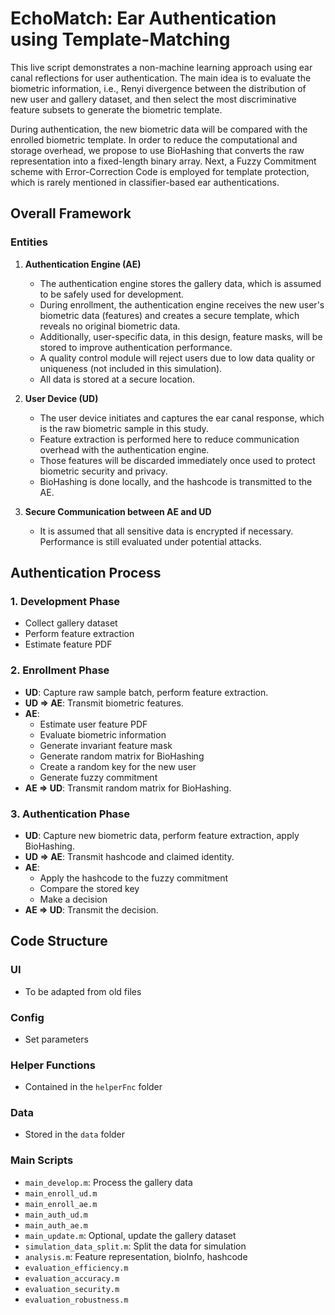 # EchoMatch: Ear Authentication using Template-Matching

This live script demonstrates a non-machine learning approach using ear canal reflections for user authentication. The main idea is to evaluate the biometric information, i.e., Renyi divergence between the distribution of new user and gallery dataset, and then select the most discriminative feature subsets to generate the biometric template.

During authentication, the new biometric data will be compared with the enrolled biometric template. In order to reduce the computational and storage overhead, we propose to use BioHashing that converts the raw representation into a fixed-length binary array. Next, a Fuzzy Commitment scheme with Error-Correction Code is employed for template protection, which is rarely mentioned in classifier-based ear authentications.

## Overall Framework

### Entities

1. **Authentication Engine (AE)**
   - The authentication engine stores the gallery data, which is assumed to be safely used for development.
   - During enrollment, the authentication engine receives the new user's biometric data (features) and creates a secure template, which reveals no original biometric data.
   - Additionally, user-specific data, in this design, feature masks, will be stored to improve authentication performance.
   - A quality control module will reject users due to low data quality or uniqueness (not included in this simulation).
   - All data is stored at a secure location.

2. **User Device (UD)**
   - The user device initiates and captures the ear canal response, which is the raw biometric sample in this study.
   - Feature extraction is performed here to reduce communication overhead with the authentication engine.
   - Those features will be discarded immediately once used to protect biometric security and privacy.
   - BioHashing is done locally, and the hashcode is transmitted to the AE.

3. **Secure Communication between AE and UD**
   - It is assumed that all sensitive data is encrypted if necessary. Performance is still evaluated under potential attacks.

## Authentication Process

### 1. Development Phase
- Collect gallery dataset
- Perform feature extraction
- Estimate feature PDF

### 2. Enrollment Phase
- **UD**: Capture raw sample batch, perform feature extraction.
- **UD => AE**: Transmit biometric features.
- **AE**: 
    - Estimate user feature PDF
    - Evaluate biometric information
    - Generate invariant feature mask
    - Generate random matrix for BioHashing
    - Create a random key for the new user
    - Generate fuzzy commitment
- **AE => UD**: Transmit random matrix for BioHashing.

### 3. Authentication Phase
- **UD**: Capture new biometric data, perform feature extraction, apply BioHashing.
- **UD => AE**: Transmit hashcode and claimed identity.
- **AE**:
    - Apply the hashcode to the fuzzy commitment
    - Compare the stored key
    - Make a decision
- **AE => UD**: Transmit the decision.

## Code Structure

### UI
- To be adapted from old files

### Config
- Set parameters

### Helper Functions
- Contained in the `helperFnc` folder

### Data
- Stored in the `data` folder

### Main Scripts
- `main_develop.m`: Process the gallery data
- `main_enroll_ud.m`
- `main_enroll_ae.m`
- `main_auth_ud.m`
- `main_auth_ae.m`
- `main_update.m`: Optional, update the gallery dataset
- `simulation_data_split.m`: Split the data for simulation
- `analysis.m`: Feature representation, bioInfo, hashcode
- `evaluation_efficiency.m`
- `evaluation_accuracy.m`
- `evaluation_security.m`
- `evaluation_robustness.m`
